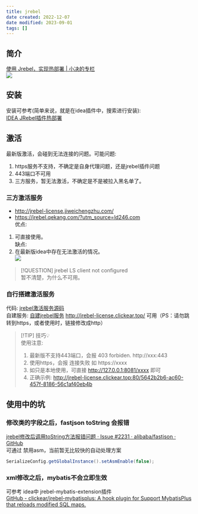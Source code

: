 ```yaml
---
title: jrebel
date created: 2022-12-07
date modified: 2023-09-01
tags: []
---
```


## 简介

[使用 Jrebel，实现热部署 | 小决的专栏](https://jueee.github.io/2020/08/2020-08-13-%E4%BD%BF%E7%94%A8Jrebel%EF%BC%8C%E5%AE%9E%E7%8E%B0%E7%83%AD%E9%83%A8%E7%BD%B2/)  
![](http://image.clickear.top/20221207155415.png)

## 安装

安装可参考(简单来说，就是在idea插件中，搜索进行安装):  
[IDEA JRebel插件热部署](https://blog.csdn.net/weixin_43939924/article/details/115591847)

## 激活

最新版激活，会碰到无法连接的问题。可能问题:

1. https服务不支持，不确定是自身代理问题，还是jrebel插件问题
2. 443端口不可用
3. 三方服务，暂无法激活，不确定是不是被拉入黑名单了。

### 三方激活服务

+ http://jrebel-license.jiweichengzhu.com/
+ https://jrebel.qekang.com/?utm_source=ld246.com  
优点:

1. 可直接使用。  
缺点:
1. 在最新版idea中存在无法激活的情况。  
![](http://image.clickear.top/20221207160133.png)
> [!QUESTION] jrebel LS client not configured  
> 暂不清楚，为什么不可用。

### 自行搭建激活服务

代码: [jrebel激活服务源码](https://github.com/clickear/JrebelLicenseServerforJava)  
自建服务: [自建jrebel服务](http://jrebel-license.clickear.top/) http://jrebel-license.clickear.top/ 可用（PS：请勿跳转到https，或者使用时，链接修改成http）

> [!TIP] 技巧💡  
> 使用注意:
> 1. 最新版不支持443端口，会报 403 forbiden. http://xxx:443
> 2. 使用https，会报 连接失败 如 https://xxxx
> 3. 如只是本地使用，可直接 http://127.0.0.1:8081/xxxx 即可
> 4. 正确示例: http://jrebel-license.clickear.top:80/5642b2b6-ac60-457f-8186-56c1af40eb4b

## 使用中的坑

### 修改类的字段之后，fastjson toString 会报错

[jrebel修改后调用toString方法报错问题 · Issue #2231 · alibaba/fastjson · GitHub](https://github.com/alibaba/fastjson/issues/2231)  
可通过 禁用asm，当前暂无比较快的自动处理方案

```java
SerializeConfig.getGlobalInstance().setAsmEnable(false);
```

### xml修改之后，mybatis不会立即生效

可参考 idea中 jrebel-mybatis-extension插件  
[GitHub - clickear/jrebel-mybatisplus: A hook plugin for Support MybatisPlus that reloads modified SQL maps.](https://github.com/clickear/jrebel-mybatisplus)
